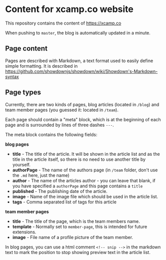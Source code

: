 # Content for xcamp.co website

This repository contains the content of https://xcamp.co

When pushing to `master`, the blog is automatically updated in a minute.

## Page content

Pages are described with Markdown, a text format used to easily define simple formatting.
It is described in https://github.com/showdownjs/showdown/wiki/Showdown's-Markdown-syntax

## Page types

Currently, there are two kinds of pages, blog articles (located in `/blog`) and team member pages (you guessed it:
 located in `/team`).

Each page should contain a "meta" block, which is at the beginning of each page and is surrounded by lines of three
dashes `---`.

The meta block contains the following fields:

**blog pages**
- **title** - The title of the article. It will be shown in the article list and as the title in the article itself, so
  there is no need to use another title by yourself.
- **authorPage** - The name of the authors page (in `/team` folder, don't use the `.md` here, just the name)
- **author** - The name of the articles author - you can leave that blank, if you have specified a `authorPage` and this
  page contains a `title` 
- **published** - The publishing date of the article.
- **image** - Name of the image file which should be used in the article list.
- **tags** - Comma separated list of tags for this article

**team member pages**
- **title** - The title of the page, which is the team members name.
- **template** - Normally set to `member-page`, this is intended for future extensions.
- **image** - File name of a profile picture of the team member.


In blog pages, you can use a html comment `<!-- snip -->` in the markdown text to mark the position to stop showing
preview text in the article list.
